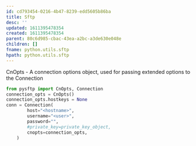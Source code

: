 ```yaml
---
id: cd793454-0216-4b47-8239-edd5605b86ba
title: Sftp
desc: ''
updated: 1611395478354
created: 1611395478354
parent: 80c6d985-cbac-43ea-a2bc-a3de630e048e
children: []
fname: python.utils.sftp
hpath: python.utils.sftp
---
```

CnOpts - A connection options object, used for passing extended options to the Connection

```python
from pysftp import CnOpts, Connection
connection_opts = CnOpts()
connection_opts.hostkeys = None
conn = Connection(
        host="<hostname>",
        username="<user>",
        password="",
        #private_key=private_key_object,
        cnopts=connection_opts,
    )
```

